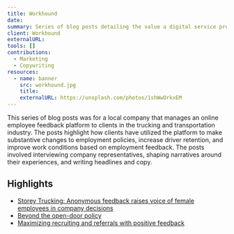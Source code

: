 ```yaml
---
title: Workhound
date:
summary: Series of blog posts detailing the value a digital service provides to its clients.
client: Workhound
externalURL:
tools: []
contributions:
  - Marketing
  - Copywriting
resources:
  - name: banner
    src: workhound.jpg
    title:
    externalURL: https://unsplash.com/photos/1shWwOrkxEM
---
```


This series of blog posts was for a local company that manages an online employee feedback platform to clients in the trucking and transportation industry. The posts highlight how clients have utilized the platform to make substantive changes to employment policies, increase driver retention, and improve work conditions based on employment feedback. The posts involved interviewing company representatives, shaping narratives around their experiences, and writing headlines and copy.

## Highlights

+ [Storey Trucking: Anonymous feedback raises voice of female employees in company decisions](https://workhound.com/2018/12/storey-trucking-anonymous-feedback-raises-voice-of-female-employees-in-company-decisions/)
+ [Beyond the open-door policy](https://workhound.com/2019/03/beyond-the-open-door-policy/)
+ [Maximizing recruiting and referrals with positive feedback](https://workhound.com/2019/02/maximizing-recruiting-and-referrals-with-positive-feedback/)
